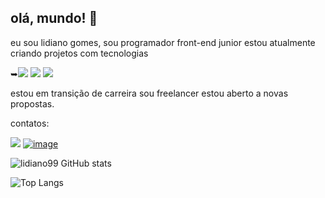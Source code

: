## olá, mundo! 👋

eu sou lidiano gomes, sou programador front-end junior 
estou atualmente criando projetos com tecnologias 

➥<img src="https://img.shields.io/badge/HTML5-E34F26?style=for-the-badge&logo=html5&logoColor=white "> <img src="https://img.shields.io/badge/CSS3-1572B6?style=for-the-badge&logo=css3&logoColor=white"> <img src="https://img.shields.io/badge/JavaScript-F7DF1E?style=for-the-badge&logo=javascript&logoColor=black">

estou em  transição de carreira sou freelancer estou aberto a novas propostas.

contatos:
                                
<a href=""><img src="https://img.icons8.com/?size=100&id=13930&format=png&color=000000"></a>
<a href="">![image](https://github.com/user-attachments/assets/62ef1db8-0847-410d-9b21-c46be97e6fcc)</a>




![lidiano99 GitHub stats](https://github-readme-stats.vercel.app/api?username=lidiano99&show_icons=true&theme=radical)

![Top Langs](https://github-readme-stats.vercel.app/api/top-langs/?username=lidiano99&layout=compact)
